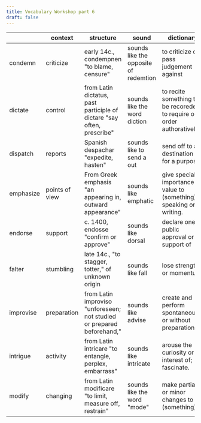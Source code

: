 ```yaml
---
title: Vocabulary Workshop part 6
draft: false
---
```



|           | context        | structure                                                              | sound                                 | dictionary                                                              |
|-----------|----------------|------------------------------------------------------------------------|---------------------------------------|-------------------------------------------------------------------------|
| condemn   | criticize      | early 14c., condempnen "to blame, censure"                             | sounds like the opposite of redemtion | to criticize or pass judgement against                                  |
| dictate   | control        | from Latin dictatus, past participle of dictare "say often, prescribe" | sounds like the word diction          | to recite something to be recoreded, to require or order authoratively  |
| dispatch  | reports        | Spanish despachar "expedite, hasten"                                   | sounds like to send a out             | send off to a destination or for a purpose.                             |
| emphasize | points of view | From Greek emphasis "an appearing in, outward appearance"              | sounds like emphatic                  | give special importance or value to (something) in speaking or writing. |
| endorse   | support        | c. 1400, endosse "confirm or approve"                                  | sounds like dorsal                    | declare one's public approval or support of                             |
| falter    | stumbling      | late 14c., "to stagger, totter," of unknown origin                     | sounds like fall                      | lose strength or momentum.                                              |
| improvise | preparation    | from Latin improviso "unforeseen; not studied or prepared beforehand," | sounds like advise                    | create and perform spontaneously or without preparation.                |
| intrigue  | activity       | from Latin intricare "to entangle, perplex, embarrass"                 | sounds like intricate                 | arouse the curiosity or interest of; fascinate.                         |
| modify    | changing       | from Latin modificare "to limit, measure off, restrain"                | sounds like the word "mode"           | make partial or minor changes to (something)                            |

